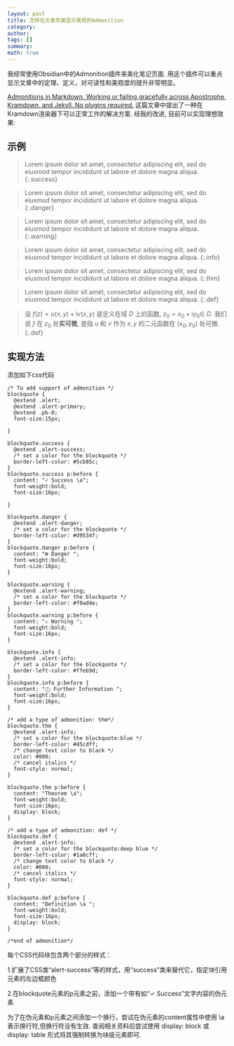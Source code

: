 ```yaml
---
layout: post
title: 怎样在文章页面显示美观的Admonition
category: 
author: 
tags: []
summary: 
math: true
---
```


我经常使用Obsidian中的Admonition插件来美化笔记页面. 用这个插件可以重点显示文章中的定理、定义，对可读性和美观度的提升非常明显。

[Admonitions in Markdown, Working or failing gracefully across Apostrophe, Kramdown, and Jekyll. No plugins required.](https://indii.org/blog/admonitions-in-markdown/)
这篇文章中提出了一种在Kramdown渲染器下可以正常工作的解决方案. 经我的改进, 目前可以实现理想效果:

## 示例

> Lorem ipsum dolor sit amet, consectetur adipiscing elit, sed do eiusmod tempor incididunt ut labore et dolore magna aliqua. 
{:.success}

> Lorem ipsum dolor sit amet, consectetur adipiscing elit, sed do eiusmod tempor incididunt ut labore et dolore magna aliqua. 
{:.danger}

> Lorem ipsum dolor sit amet, consectetur adipiscing elit, sed do eiusmod tempor incididunt ut labore et dolore magna aliqua. 
{:.warning}

> Lorem ipsum dolor sit amet, consectetur adipiscing elit, sed do eiusmod tempor incididunt ut labore et dolore magna aliqua. 
{:.info}

> Lorem ipsum dolor sit amet, consectetur adipiscing elit, sed do eiusmod tempor incididunt ut labore et dolore magna aliqua. 
{:.thm}

> Lorem ipsum dolor sit amet, consectetur adipiscing elit, sed do eiusmod tempor incididunt ut labore et dolore magna aliqua. 
{:.def}

> 
> 设 $f(z)=u(x, y)+\mathrm{i} v(x, y)$ 是定义在域 $D$ 上的函数, $z_{0}=x_{0}+\mathrm{i} y_{0} \in$ $D$. 我们说 $f$ 在 $z_{0}$ 处**实可微**, 是指 $u$ 和 $v$ 作为 $x, y$ 的二元函数在 $\left(x_{0}, y_{0}\right)$ 处可微.
{:.def}

## 实现方法

添加如下css代码

```
/* To add support of admonition */
blockquote {
  @extend .alert;
  @extend .alert-primary;
  @extend .pb-0;
  font-size:15px;

}

blockquote.success {
  @extend .alert-success;
  /* set a color for the blockquote */
  border-left-color: #5cb85c;
}
blockquote.success p:before {
  content: "✓ Success \a";
  font-weight:bold;
  font-size:16px;

}

blockquote.danger {
  @extend .alert-danger;
  /* set a color for the blockquote */
  border-left-color: #d9534f;
}
blockquote.danger p:before {
  content: "⊠ Danger ";
  font-weight:bold;
  font-size:16px;
}

blockquote.warning {
  @extend .alert-warning;
  /* set a color for the blockquote */
  border-left-color: #f0ad4e;
}
blockquote.warning p:before {
  content: "⚠ Warning ";
  font-weight:bold;
  font-size:16px;
}

blockquote.info {
  @extend .alert-info;
  /* set a color for the blockquote */
  border-left-color: #ffeb9d;
}
blockquote.info p:before {
  content: "ⓘ Further Information ";
  font-weight:bold;
  font-size:16px;
}

/* add a type of admonition: thm*/
blockquote.thm {
  @extend .alert-info;
  /* set a color for the blockquote:blue */
  border-left-color: #45cdff;
  /* change text color to black */
  color: #000;
  /* cancel italics */
  font-style: normal;
}

blockquote.thm p:before {
  content: "Theorem \a";
  font-weight:bold;
  font-size:16px;
  display: block;
}

/* add a type of admonition: def */
blockquote.def {
  @extend .alert-info;
  /* set a color for the blockquote:deep blue */
  border-left-color: #1a8cff;
  /* change text color to black */
  color: #000;
  /* cancel italics */
  font-style: normal;
}

blockquote.def p:before { 
  content: "Definition \a ";
  font-weight:bold;
  font-size:16px;
  display: block;
}

/*end of admonition*/
```

每个CSS代码块包含两个部分的样式：

1.扩展了CSS类“alert-success”等的样式，用“success”类来替代它，指定块引用元素的左边框颜色

2.在blockquote元素的p元素之前，添加一个带有如“✓ Success”文字内容的伪元素

为了在伪元素和p元素之间添加一个换行，尝试在伪元素的content属性中使用 \a 表示换行符,但换行符没有生效. 查阅相关资料后尝试使用 display: block 或 display: table 形式将其强制转换为块级元素即可.

